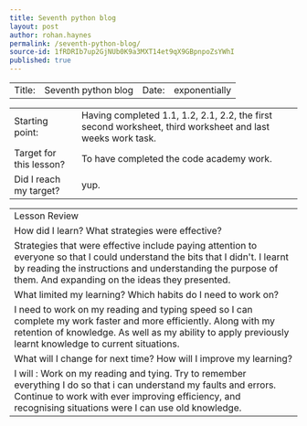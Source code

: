 ```yaml
---
title: Seventh python blog
layout: post
author: rohan.haynes
permalink: /seventh-python-blog/
source-id: 1fRDRIb7up2GjNUb0K9a3MXT14et9qX9GBpnpoZsYWhI
published: true
---
```

<table>
  <tr>
    <td>Title: </td>
    <td>    Seventh python blog</td>
    <td>    Date: </td>
    <td>  exponentially </td>
  </tr>
</table>


<table>
  <tr>
    <td>Starting point: </td>
    <td>    Having completed 1.1, 1.2, 2.1, 2.2, the first second worksheet, third worksheet and last weeks work task.</td>
  </tr>
  <tr>
    <td>Target for this lesson? </td>
    <td>     To have completed the code academy work.</td>
  </tr>
  <tr>
    <td>Did I reach my target?  </td>
    <td>     yup.</td>
  </tr>
</table>


<table>
  <tr>
    <td>Lesson Review</td>
  </tr>
  <tr>
    <td>How did I learn? What strategies were effective? </td>
  </tr>
  <tr>
    <td> Strategies that were effective include paying attention to everyone so that I could understand the bits that I didn't. I learnt by reading the instructions and understanding the purpose of them. And expanding on the ideas they presented.</td>
  </tr>
  <tr>
    <td>What limited my learning? Which habits do I need to work on? </td>
  </tr>
  <tr>
    <td>I need to work on my reading and typing speed so I can complete my work faster and more efficiently. Along with my retention of knowledge. As well as my ability to apply previously learnt knowledge to current situations.</td>
  </tr>
  <tr>
    <td>What will I change for next time? How will I improve my learning?</td>
  </tr>
  <tr>
    <td>I will : 
Work on my reading and tying. Try to remember everything I do so that i can understand my faults and errors. Continue to work with ever improving efficiency, and recognising situations were I can use old knowledge.</td>
  </tr>
</table>


